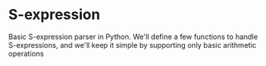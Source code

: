 # S-expression
Basic S-expression parser in Python. We'll define a few functions to handle S-expressions, and we'll keep it simple by supporting only basic arithmetic operations
